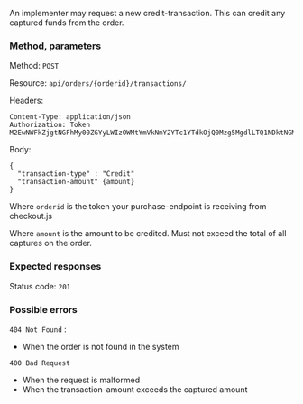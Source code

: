 An implementer may request a new credit-transaction. This can credit any captured funds from the order.

### Method, parameters
Method:    `POST`

Resource:  `api/orders/{orderid}/transactions/`

Headers:

    Content-Type: application/json
    Authorization: Token M2EwNWFkZjgtNGFhMy00ZGYyLWIzOWMtYmVkNmY2YTc1YTdkOjQ0Mzg5MgdlLTQ1NDktNGMxOC05Mjk5LTkyZjMxY2VhYTllNw==

Body:

    {
      "transaction-type" : "Credit"
      "transaction-amount" {amount}
    }

Where `orderid` is the token your purchase-endpoint is receiving from checkout.js

Where `amount` is the amount to be credited. Must not exceed the total of all captures on the order.

### Expected responses
Status code: `201`

### Possible errors
`404 Not Found` :
 * When the order is not found in the system

`400 Bad Request`
 * When the request is malformed
 * When the transaction-amount exceeds the captured amount
